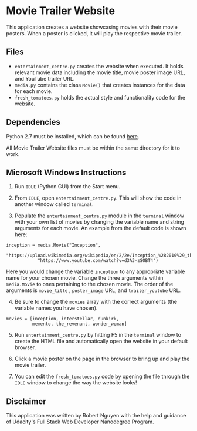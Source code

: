 # Movie Trailer Website
This application creates a website showcasing movies with their movie posters.
When a poster is clicked, it will play the respective movie trailer.

## Files
* `entertainment_centre.py` creates the website when executed.
It holds relevant movie data including
the movie title, movie poster image URL, and YouTube trailer URL.
* `media.py` contains the class `Movie()` that creates instances for the data
for each movie.
* `fresh_tomatoes.py` holds the actual style and
functionality code for the website.

## Dependencies
Python 2.7 must be installed, which can be found
[here](https://www.python.org/downloads/).

All Movie Trailer Website files must be within the same directory for it
to work.

## Microsoft Windows Instructions
1. Run `IDLE` (Python GUI) from the Start menu.

2. From `IDLE`, open `entertainment_centre.py`. This will show the code in
another window called `terminal`.   

3. Populate the `entertainment_centre.py` module in the `terminal` window with
your own list of movies by changing the variable name and string arguments for
each movie. An example from the default code is shown here:
```
inception = media.Movie("Inception",
            "https://upload.wikimedia.org/wikipedia/en/2/2e/Inception_%282010%29_theatrical_poster.jpg",
            "https://www.youtube.com/watch?v=d3A3-zSOBT4")
```
Here you would change the variable `inception` to any appropriate variable name
for your chosen movie. Change the three arguments within `media.Movie` to
ones pertaining to the chosen movie. The order of the arguments is `movie_title`
, `poster_image` URL, and `trailer_youtube` URL.

4. Be sure to change the `movies` array with the correct arguments (the variable
names you have chosen).
```
movies = [inception, interstellar, dunkirk,
          memento, the_revenant, wonder_woman]
```

5. Run `entertainment_centre.py` by hitting F5 in the `terminal` window to
create the HTML file and automatically open the website in your default browser.

6. Click a movie poster on the page in the browser to bring up and play the
movie trailer.

7. You can edit the `fresh_tomatoes.py` code by opening the file through the
`IDLE` window to change the way the website looks!

## Disclaimer
This application was written by Robert Nguyen with the help and guidance
of Udacity's Full Stack Web Developer Nanodegree Program.
